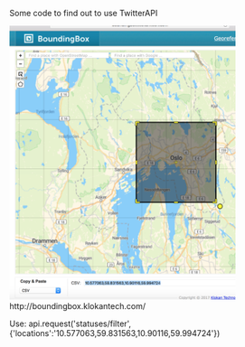 Some code to find out to use TwitterAPI

<img src="https://github.com/larsgimse/python/blob/master/twitter/BBox_oslo.png" width=400>
http://boundingbox.klokantech.com/

Use: api.request('statuses/filter', {'locations':'10.577063,59.831563,10.90116,59.994724'})


